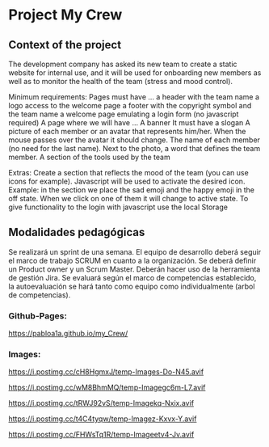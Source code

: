# Project My Crew

## Context of the project

The development company has asked its new team to create a static website for internal use, and it will be used for onboarding new members as well as to monitor the health of the team (stress and mood control).

Minimum requirements:
Pages must have ...
a header with the team name
a logo
access to the welcome page
a footer with the copyright symbol and the team name
a welcome page emulating a login form (no javascript required)
A page where we will have ...
A banner
It must have a slogan
A picture of each member or an avatar that represents him/her.
When the mouse passes over the avatar it should change.
The name of each member (no need for the last name).
Next to the photo, a word that defines the team member.
A section of the tools used by the team

Extras:
Create a section that reflects the mood of the team (you can use icons for example). Javascript will be used to activate the desired icon. Example: in the section we place the sad emoji and the happy emoji in the off state. When we click on one of them it will change to active state.
To give functionality to the login with javascript use the local Storage

## Modalidades pedagógicas

Se realizará un sprint de una semana. El equipo de desarrollo deberá seguir el marco de trabajo SCRUM en cuanto a la organización. Se deberá definir un Product owner y un Scrum Master. Deberán hacer uso de la herramienta de gestión Jira. Se evaluará según el marco de competencias establecido, la autoevaluación se hará tanto como equipo como individualmente (arbol de competencias).

### Github-Pages:

https://pabloa1a.github.io/my_Crew/

### Images:

https://i.postimg.cc/cH8HgmxJ/temp-Images-Do-N45.avif

https://i.postimg.cc/wM8BhmMQ/temp-Imagegc6m-L7.avif

https://i.postimg.cc/tRWJ92vS/temp-Imagekq-Nxix.avif

https://i.postimg.cc/t4C4tyqw/temp-Imagez-Kxvx-Y.avif

https://i.postimg.cc/FHWsTq1R/temp-Imageetv4-Jv.avif